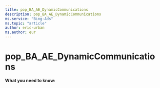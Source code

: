 ```yaml
---
title: pop_BA_AE_DynamicCommunications
description: pop_BA_AE_DynamicCommunications
ms.service: "Bing-Ads"
ms.topic: "article"
author: eric-urban
ms.author: eur
---
```


# pop_BA_AE_DynamicCommunications

**What you need to know:**


